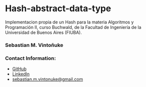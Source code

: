 # Hash-abstract-data-type
Implementacion propia de un Hash para la materia Algoritmos y Programación II, curso Buchwald, de la Facultad de Ingeniería de la Universidad de Buenos Aires (FIUBA).

### Sebastian M. Vintoñuke
### Contact Information:

- [GitHub](https://github.com/SebastianVintonuke)
- [LinkedIn](https://www.linkedin.com/in/sebastian-vintoñuke-7ab06a161/)
- sebastian.m.vintonuke@gmail.com
